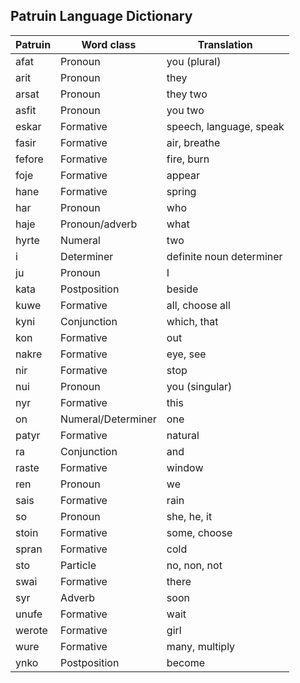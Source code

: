 ## Patruin Language Dictionary

| Patruin | Word class         | Translation              |
| ------- | ------------------ | ------------------------ |
| afat    | Pronoun            | you (plural)             |
| arit    | Pronoun            | they                     |
| arsat   | Pronoun            | they two                 |
| asfit   | Pronoun            | you two                  |
| eskar   | Formative          | speech, language, speak  |
| fasir   | Formative          | air, breathe             |
| fefore  | Formative          | fire, burn               |
| foje    | Formative          | appear                   |
| hane    | Formative          | spring                   |
| har     | Pronoun            | who                      |
| haje    | Pronoun/adverb     | what                     |
| hyrte   | Numeral            | two                      |
| i       | Determiner         | definite noun determiner |
| ju      | Pronoun            | I                        |
| kata    | Postposition       | beside                   |
| kuwe    | Formative          | all, choose all          |
| kyni    | Conjunction        | which, that              |
| kon     | Formative          | out                      |
| nakre   | Formative          | eye, see                 |
| nir     | Formative          | stop                     |
| nui     | Pronoun            | you (singular)           |
| nyr     | Formative          | this                     |
| on      | Numeral/Determiner | one                      |
| patyr   | Formative          | natural                  |
| ra      | Conjunction        | and                      |
| raste   | Formative          | window                   |
| ren     | Pronoun            | we                       |
| sais    | Formative          | rain                     |
| so      | Pronoun            | she, he, it              |
| stoin   | Formative          | some, choose             |
| spran   | Formative          | cold                     |
| sto     | Particle           | no, non, not             |
| swai    | Formative          | there                    |
| syr     | Adverb             | soon                     |
| unufe   | Formative          | wait                     |
| werote  | Formative          | girl                     |
| wure    | Formative          | many, multiply           |
| ynko    | Postposition       | become                   |